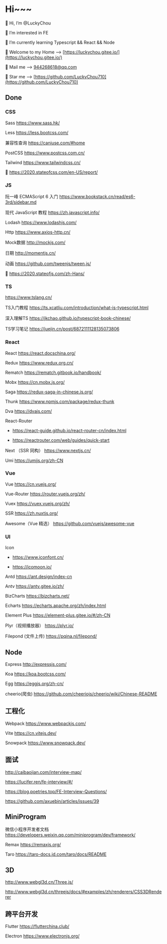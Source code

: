 # Hi~~~

👋 Hi, I’m @LuckyChou

👀 I’m interested in FE

🌱 I’m currently learning Typescript && React && Node

👻 Welcome to my Home –&gt; [https://luckychou.gitee.io/](https://luckychou.gitee.io/)

📝 Mail me –&gt; [944268618@qq.com](mailto:944268618@qq.com)

🍉 Star me –&gt; [https://github.com/LuckyChou710](https://github.com/LuckyChou710)

## Done

### CSS

Sass https://www.sass.hk/

Less https://less.bootcss.com/

兼容性查询 https://caniuse.com/#home

PostCSS https://www.postcss.com.cn/

Tailwind https://www.tailwindcss.cn/

🧐 https://2020.stateofcss.com/en-US/report/

### JS

阮一峰 ECMAScript 6 入门 https://www.bookstack.cn/read/es6-3rd/sidebar.md

现代 JavaScript 教程 https://zh.javascript.info/

Lodash https://www.lodashjs.com/

Http https://www.axios-http.cn/

Mock数据 http://mockjs.com/

日期 http://momentjs.cn/

动画 https://github.com/tweenjs/tween.js/

🎃 https://2020.stateofjs.com/zh-Hans/

### TS

https://www.tslang.cn/

TS入门教程 https://ts.xcatliu.com/introduction/what-is-typescript.html

深入理解TS https://jkchao.github.io/typescript-book-chinese/

TS学习笔记 https://juejin.cn/post/6872111128135073806

### React

React https://react.docschina.org/

Redux https://www.redux.org.cn/

Rematch https://rematch.gitbook.io/handbook/

Mobx https://cn.mobx.js.org/

Saga https://redux-saga-in-chinese.js.org/

Thunk https://www.npmjs.com/package/redux-thunk

Dva https://dvajs.com/

React-Router

  - https://react-guide.github.io/react-router-cn/index.html

  - https://reactrouter.com/web/guides/quick-start

Next （SSR 同构） https://www.nextjs.cn/

Umi https://umijs.org/zh-CN

### Vue

Vue https://cn.vuejs.org/

Vue-Router https://router.vuejs.org/zh/

Vuex https://vuex.vuejs.org/zh/

SSR https://zh.nuxtjs.org/

Awesome（Vue 精选） https://github.com/vuejs/awesome-vue

### UI

Icon

  - https://www.iconfont.cn/

  - https://icomoon.io/

Antd https://ant.design/index-cn

Antv https://antv.gitee.io/zh/

BizCharts https://bizcharts.net/

Echarts https://echarts.apache.org/zh/index.html

Element Plus https://element-plus.gitee.io/#/zh-CN

Plyr（视频播放器） https://plyr.io/

Filepond (文件上传) https://pqina.nl/filepond/

## Node

Express http://expressjs.com/

Koa https://koa.bootcss.com/

Egg https://eggjs.org/zh-cn/

cheerio(爬虫) https://github.com/cheeriojs/cheerio/wiki/Chinese-README

## 工程化

Webpack https://www.webpackjs.com/

Vite https://cn.vitejs.dev/

Snowpack https://www.snowpack.dev/

## 面试

http://caibaojian.com/interview-map/

https://lucifer.ren/fe-interview/#/

https://blog.poetries.top/FE-Interview-Questions/

https://github.com/axuebin/articles/issues/39

## MiniProgram

微信小程序开发者文档 https://developers.weixin.qq.com/miniprogram/dev/framework/

Remax https://remaxjs.org/

Taro https://taro-docs.jd.com/taro/docs/README

## 3D

http://www.webgl3d.cn/Three.js/

http://www.webgl3d.cn/threejs/docs/#examples/zh/renderers/CSS3DRenderer

## 跨平台开发

Flutter https://flutterchina.club/

Electron https://www.electronjs.org/